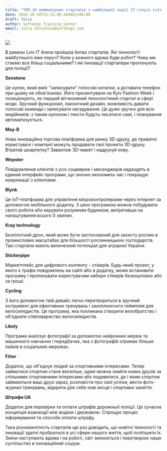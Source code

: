 ```yaml
---
title: "ТОП-10 неймовірних стартапів з найбільшої події IT-галузі Lviv IT Arena"
date: 2016-10-10T15:15:49.569462+00:00
draft: false
author: Softengi Training Center
email: Julia.Voloshina@softengi.com
---
```


<div class="image-wrapper">
    <img src="/images/2016/10/1476111074_09dcd65b37ab44e5a76733d3e116d810.jpg" class="post-image full-img">
</div>

В рамках Lviv IT Arena пройшла битва стартапів. Які технології майбутнього вже поруч? Коли у кожного вдома буде робот? Чому ми стаємо все більш соціальними? І які інновації стартапери пропонують для поліції?

**Senstone**

Це кулон, який вміє "записувати" голосові нотатки, а діставати телефон при цьому не обов'язково. Його презентували на Kyiv Fashion Week і позиціонують, як перший вітчизняний технологічний стартап в сфері моди. Зручний функціонал, лаконічний дизайн, можливість давати голосові команди і записувати нагадування. Це дуже зручно для всіх медійників: з таким кулоном і тексти будуть писатися самі, і планування автоматизується.


**May-B**

Нова інноваційна торгова платформа для ринку 3D-друку, де приватні користувачі і компанії можуть продавати свої проекти 3D-друку. Втратив шкарпетку? Завантаж 3D-макет і надрукуй нову.


**Wepster**

Повідомлення клієнтів з усіх соцмереж і месенджерів надходять в єдиний інтерфейс програми, що значно економить час і покращує комунікації з клієнтами.


**Blynk**

Це IoT-платформа для управління мікроконтролерами через інтернет за допомогою мобільного додатку. З цією програмою можна побудувати свого робота або керувати розумним будинком, витративши на налаштування всього 5 хвилин.


**Kray technology**

Безпілотний дрон, який може бути застосований для захисту рослин в промислових масштабах для більшості рослинницьких господарств. Такі стартапи мають величезний потенціал для аграрної України.


**Stickerpipe**

Маркетплейс для цифрового контенту - стікерів. Будь-який проект, у якого є трафік повідомлень на сайті або в додатку, може встановити програму і пропонувати користувачам набори стікерів безкоштовно або за гроші.


**Cycling**

З його допомогою твій девайс легко перетвориться в зручний інструмент для ефективних тренувань і захоплюючого геймплея для велосипедистів. Ця програма, яка покликана створити велобратство і об'єднати співтовариство велосипедистів.


**Likely**

Програма аналізує фотографії за допомогою нейронних мереж та машинного навчання і передбачає, яка з фотографій отримає більше лайків в соціальних мережах.


**Fitior**

Додаток, що об'єднує людей за спортивними інтересами. Тепер займатися спортом стане веселіше, адже можна знайти нових друзів за спільними спортивними інтересами або подивитися, де і яким спортом займаються ваші друзі зараз, розповісти про свої успіхи, вести фото-журнал тренувань, відкрити для себе нові місця і спортивні заняття.


**Штрафи UA**

Додаток для перевірки та оплати штрафів дорожньої поліції. Це сучасна концепція взаємодії між водієм і державою. Спрощує процес інформування та способи оплати штрафу.


Така різноманітність стартапів ще раз доводить, що новітні технології та інновації здатні пробратися в усі сфери нашого життя, щоб поліпшити їх. Зміни наступають вдома і на роботі, світ змінюється і перетворює наше суспільство в інноваційний соціум.



